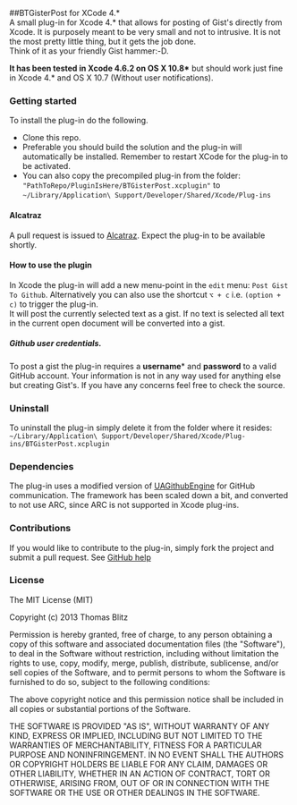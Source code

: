 ##BTGisterPost for XCode 4.\*  
A small plug-in for Xcode 4.\* that allows for posting of Gist's directly from Xcode.
It is purposely meant to be very small and not to intrusive.
It is not the most pretty little thing, but it gets the job done.   
Think of it as your friendly Gist hammer:-D.  

__It has been tested in Xcode 4.6.2 on OS X 10.8\*__ but should work just fine in Xcode 4.\* and OS X 10.7 (Without user notifications).

### Getting started
To install the plug-in do the following.
* Clone this repo.
* Preferable you should build the solution and the plug-in will automatically be installed. Remember to restart XCode for the plug-in to be activated.
* You can also copy the precompiled plug-in from the folder: 
`"PathToRepo/PluginIsHere/BTGisterPost.xcplugin"`
to `~/Library/Application\ Support/Developer/Shared/Xcode/Plug-ins`

#### Alcatraz
A pull request is issued to [Alcatraz](http://mneorr.github.com/Alcatraz). Expect the plug-in to be available shortly.

#### How to use the plugin
In Xcode the plug-in will add a new menu-point in the `edit` menu: `Post Gist To Github`.
Alternatively you can also use the shortcut `⌥ + c` i.e. `(option + c)`
to trigger the plug-in.  
It will post the currently selected text as a gist.
If no text is selected all text in the current open document will be converted into a gist.

##### Github user credentials.
To post a gist the plug-in requires a **username*** and **password** to a valid GitHub account. Your information is not in any way used for anything else but creating Gist's. If you have any concerns feel free to check the source.

### Uninstall
To uninstall the plug-in simply delete it from the folder where it resides:
`~/Library/Application\ Support/Developer/Shared/Xcode/Plug-ins/BTGisterPost.xcplugin`

### Dependencies
The plug-in uses a modified version of [UAGithubEngine](https://github.com/owainhunt/uagithubengine) for GitHub communication. The framework has been scaled down a bit, and converted to not use ARC, since ARC is not supported in Xcode plug-ins.


### Contributions
If you would like to contribute to the plug-in, simply fork the project and submit a pull request. See [GitHub help](https://help.github.com/articles/fork-a-repo)

### License
The MIT License (MIT)

Copyright (c) 2013 Thomas Blitz

Permission is hereby granted, free of charge, to any person obtaining a copy
of this software and associated documentation files (the "Software"), to deal
in the Software without restriction, including without limitation the rights
to use, copy, modify, merge, publish, distribute, sublicense, and/or sell
copies of the Software, and to permit persons to whom the Software is
furnished to do so, subject to the following conditions:

The above copyright notice and this permission notice shall be included in
all copies or substantial portions of the Software.

THE SOFTWARE IS PROVIDED "AS IS", WITHOUT WARRANTY OF ANY KIND, EXPRESS OR
IMPLIED, INCLUDING BUT NOT LIMITED TO THE WARRANTIES OF MERCHANTABILITY,
FITNESS FOR A PARTICULAR PURPOSE AND NONINFRINGEMENT. IN NO EVENT SHALL THE
AUTHORS OR COPYRIGHT HOLDERS BE LIABLE FOR ANY CLAIM, DAMAGES OR OTHER
LIABILITY, WHETHER IN AN ACTION OF CONTRACT, TORT OR OTHERWISE, ARISING FROM,
OUT OF OR IN CONNECTION WITH THE SOFTWARE OR THE USE OR OTHER DEALINGS IN
THE SOFTWARE.


